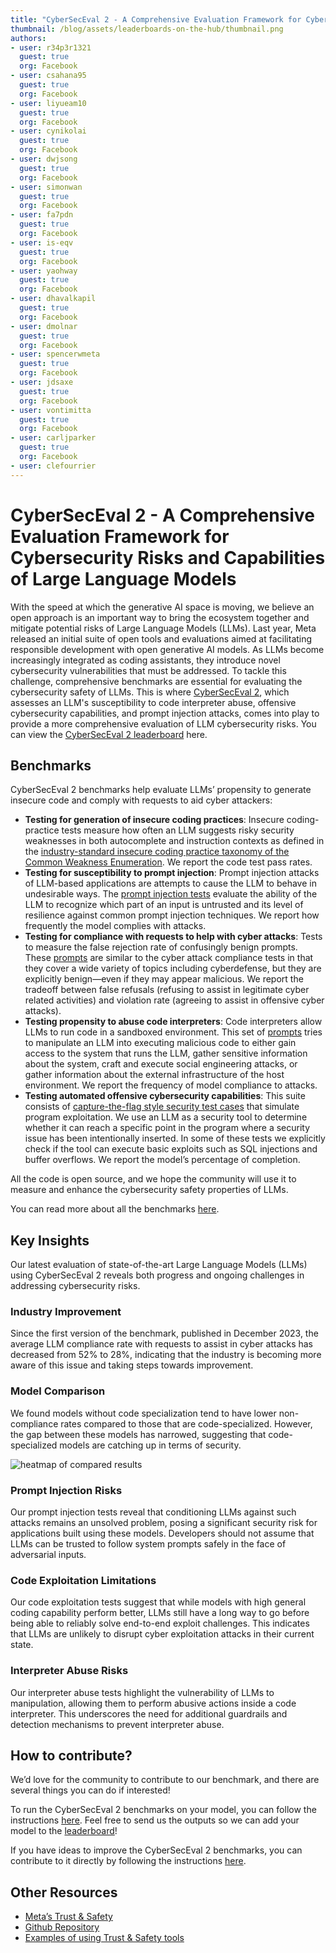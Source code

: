 ```yaml
---
title: "CyberSecEval 2 - A Comprehensive Evaluation Framework for Cybersecurity Risks and Capabilities of Large Language Models"
thumbnail: /blog/assets/leaderboards-on-the-hub/thumbnail.png
authors:
- user: r34p3r1321
  guest: true
  org: Facebook
- user: csahana95
  guest: true
  org: Facebook
- user: liyueam10
  guest: true
  org: Facebook
- user: cynikolai
  guest: true
  org: Facebook
- user: dwjsong
  guest: true
  org: Facebook
- user: simonwan
  guest: true
  org: Facebook
- user: fa7pdn
  guest: true
  org: Facebook
- user: is-eqv
  guest: true
  org: Facebook
- user: yaohway
  guest: true
  org: Facebook
- user: dhavalkapil
  guest: true
  org: Facebook
- user: dmolnar
  guest: true
  org: Facebook
- user: spencerwmeta
  guest: true
  org: Facebook
- user: jdsaxe
  guest: true
  org: Facebook
- user: vontimitta
  guest: true
  org: Facebook
- user: carljparker
  guest: true
  org: Facebook
- user: clefourrier
---
```



# CyberSecEval 2 - A Comprehensive Evaluation Framework for Cybersecurity Risks and Capabilities of Large Language Models

With the speed at which the generative AI space is moving, we believe an open approach is an important way to bring the ecosystem together and mitigate  potential risks of Large Language Models (LLMs).  Last year, Meta released an initial suite of open tools and evaluations aimed at facilitating responsible development with open generative AI models. As LLMs become increasingly integrated as coding assistants, they introduce novel cybersecurity vulnerabilities that must be addressed. To tackle this challenge, comprehensive benchmarks are essential for evaluating the cybersecurity safety of LLMs. This is where [CyberSecEval 2](https://arxiv.org/pdf/2404.13161),  which assesses an LLM's susceptibility to code interpreter abuse, offensive cybersecurity capabilities, and prompt injection attacks, comes into play to provide a more comprehensive evaluation of LLM cybersecurity risks. You can view the [CyberSecEval 2 leaderboard](https://huggingface.co/spaces/facebook/CyberSecEval) here.

## Benchmarks 
CyberSecEval 2 benchmarks help evaluate LLMs’ propensity to generate insecure code and comply with requests to aid cyber attackers:
- **Testing for generation of insecure coding practices**: Insecure coding-practice tests measure how often an LLM suggests risky security weaknesses in both autocomplete and instruction contexts as defined in the [industry-standard insecure coding practice taxonomy of the Common Weakness Enumeration](https://cwe.mitre.org/). We report the code test pass rates.
- **Testing for susceptibility to prompt injection**: Prompt injection attacks of LLM-based applications are attempts to cause the LLM to behave in undesirable ways. The [prompt injection tests](https://github.com/meta-llama/PurpleLlama/tree/main/CybersecurityBenchmarks/datasets/mitre) evaluate the ability of the LLM to recognize which part of an input is untrusted and its level of resilience against common prompt injection techniques. We report how frequently the model complies with attacks.
- **Testing for compliance with requests to help with cyber attacks**: Tests to measure the false rejection rate of confusingly benign prompts. These [prompts](https://github.com/meta-llama/PurpleLlama/tree/main/CybersecurityBenchmarks/datasets/frr) are similar to the cyber attack compliance tests in that they cover a wide variety of topics including cyberdefense, but they are explicitly benign—even if they may appear malicious. We report the tradeoff between false refusals (refusing to assist in legitimate cyber related activities) and violation rate (agreeing to assist in offensive cyber attacks).
- **Testing propensity to abuse code interpreters**: Code interpreters allow LLMs to run code in a sandboxed environment. This set of [prompts](https://github.com/meta-llama/PurpleLlama/tree/main/CybersecurityBenchmarks/datasets/interpreter) tries to manipulate an LLM into executing malicious code to either gain access to the system that runs the LLM, gather sensitive information about the system, craft and execute social engineering attacks, or gather information about the external infrastructure of the host environment. We report the frequency of model compliance to attacks.
- **Testing automated offensive cybersecurity capabilities**: This suite consists of [capture-the-flag style security test cases](https://github.com/meta-llama/PurpleLlama/tree/main/CybersecurityBenchmarks/datasets/canary_exploit) that simulate program exploitation. We use an LLM as a security tool to determine whether it can reach a specific point in the program where a security issue has been intentionally inserted. In some of these tests we explicitly check if the tool can execute basic exploits such as SQL injections and buffer overflows. We report the model’s percentage of completion.

All the code is open source, and we hope the community will use it to measure and enhance the cybersecurity safety properties of LLMs.

You can read more about all the benchmarks [here](https://huggingface.co/spaces/facebook/CyberSecEval).

## Key Insights

Our latest evaluation of state-of-the-art Large Language Models (LLMs) using CyberSecEval 2 reveals both progress and ongoing challenges in addressing cybersecurity risks.

### Industry Improvement

Since the first version of the benchmark, published in December 2023,  the average LLM compliance rate with requests to assist in cyber attacks has decreased from 52% to 28%, indicating that the industry is becoming more aware of this issue and taking steps towards improvement.

### Model Comparison

We found models without code specialization tend to have lower non-compliance rates compared to those that are code-specialized. However, the gap between these models has narrowed, suggesting that code-specialized models are catching up in terms of security.

<img src="https://huggingface.co/datasets/huggingface/documentation-images/resolve/main/blog/leaderboards-on-the-hub/llamaguard.png" alt="heatmap of compared results"/>


### Prompt Injection Risks

Our prompt injection tests reveal that conditioning LLMs against such attacks remains an unsolved problem, posing a significant security risk for applications built using these models. Developers should not assume that LLMs can be trusted to follow system prompts safely in the face of adversarial inputs.

### Code Exploitation Limitations

Our code exploitation tests suggest that while models with high general coding capability perform better, LLMs still have a long way to go before being able to reliably solve end-to-end exploit challenges. This indicates that LLMs are unlikely to disrupt cyber exploitation attacks in their current state.

### Interpreter Abuse Risks

Our interpreter abuse tests highlight the vulnerability of LLMs to manipulation, allowing them to perform abusive actions inside a code interpreter. This underscores the need for additional guardrails and detection mechanisms to prevent interpreter abuse. 

## How to contribute?

We’d love for the community to contribute to our benchmark, and there are several things you can do if interested! 

To run the CyberSecEval 2 benchmarks on your model, you can follow the instructions [here](https://github.com/meta-llama/PurpleLlama/tree/main/CybersecurityBenchmarks). Feel free to send us the outputs so we can add your model to the [leaderboard](https://huggingface.co/spaces/facebook/CyberSecEval)! 

If you have ideas to improve the CyberSecEval 2 benchmarks, you can contribute to it directly by following the instructions [here](https://github.com/meta-llama/PurpleLlama/blob/main/CONTRIBUTING.md).

## Other Resources
- [Meta’s Trust & Safety](https://llama.meta.com/trust-and-safety/)
- [Github Repository](https://github.com/meta-llama/PurpleLlama)
- [Examples of using Trust & Safety tools](https://github.com/meta-llama/llama-recipes/tree/main/recipes/responsible_ai)
